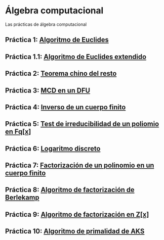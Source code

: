 # Álgebra computacional
Las prácticas de álgebra computacional
## Práctica 1: [Algoritmo de Euclides](https://github.com/jsainero/alcomp/blob/master/pr1.mw)
## Práctica 1.1: [Algoritmo de Euclides extendido](https://github.com/jsainero/alcomp/blob/master/pr1ext.mw)
## Práctica 2: [Teorema chino del resto](https://github.com/jsainero/alcomp/blob/master/pr2.mw)
## Práctica 3: [MCD en un DFU](https://github.com/jsainero/alcomp/blob/master/pr3.mw)
## Práctica 4: [Inverso de un cuerpo finito](https://github.com/jsainero/alcomp/blob/master/pr4.mw)
## Práctica 5: [Test de irreducibilidad de un poliomio en Fq\[x\]](https://github.com/jsainero/alcomp/blob/master/pr5.mw)
## Práctica 6: [Logaritmo discreto](https://github.com/jsainero/alcomp/blob/master/pr6.mw)
## Práctica 7: [Factorización de un polinomio en un cuerpo finito](https://github.com/jsainero/alcomp/blob/master/pr7.mw)
## Práctica 8: [Algoritmo de factorización de Berlekamp](https://github.com/jsainero/alcomp/blob/master/pr8.mw)
## Práctica 9: [Algoritmo de factorización en Z\[x\]](https://github.com/jsainero/alcomp/blob/master/pr9.mw)
## Práctica 10: [Algoritmo de primalidad de AKS](https://github.com/jsainero/alcomp/blob/master/pr10.mw)
